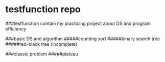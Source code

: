 testfunction repo
============

###testfunction contain my practicing project about DS and program efficiency

###basic DS and algorithm
#####counting sort
#####binary search tree
#####red-black tree (incomplete)

###classic problem
#####plateau


